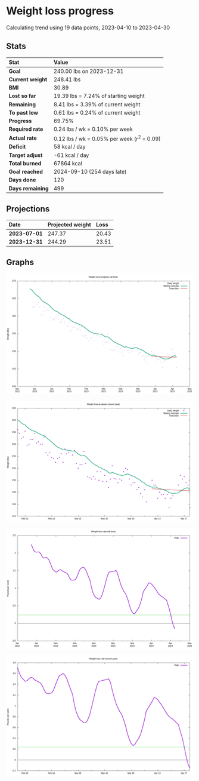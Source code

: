 # Weight loss progress

Calculating trend using 19 data points, 2023-04-10 to 2023-04-30

## Stats

Stat|Value
:-|:-
**Goal**|240.00 lbs on 2023-12-31
**Current weight**|248.41 lbs
**BMI**|30.89
**Lost so far**|19.39 lbs =  7.24% of starting weight
**Remaining**|8.41 lbs =  3.39% of current  weight
**To past low**|0.61 lbs =  0.24% of current  weight
**Progress**|69.75%
**Required rate**|0.24 lbs / wk = 0.10% per week
**Actual rate**|0.12 lbs / wk = 0.05% per week  (r<sup>2</sup> = 0.09)
**Deficit**|58 kcal / day
**Target adjust**|-61 kcal / day
**Total burned**|67864 kcal
**Goal reached**|2024-09-10 (254 days late)
**Days done**|120
**Days remaining**|499

## Projections

Date|Projected weight|Loss
:-|:-|:-
**2023-07-01**|247.37|20.43
**2023-12-31**|244.29|23.51

## Graphs

![](weight-graph-alltime.png)

![](weight-graph-recent.png)

![](rate-graph-alltime.png)

![](rate-graph-recent.png)
